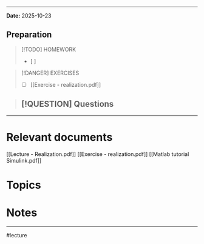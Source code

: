 
---
**Date:** 2025-10-23

## Preparation

>[!TODO] HOMEWORK
>- [ ] 

> [!DANGER] EXERCISES
> - [ ]  [[Exercise - realization.pdf]]

> [!QUESTION] Questions
> - 

---
# Relevant documents
[[Lecture - Realization.pdf]]
[[Exercise - realization.pdf]]
[[Matlab tutorial Simulink.pdf]]

# Topics


# Notes


---
#lecture 
